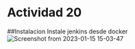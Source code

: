 # Actividad 20
  ##Instalacion
    Instale jenkins desde docker
    ![Screenshot from 2023-01-15 15-03-47](https://user-images.githubusercontent.com/114892939/212564296-df5bb93c-7bfd-4cf9-8923-98e0d3050f41.png)
